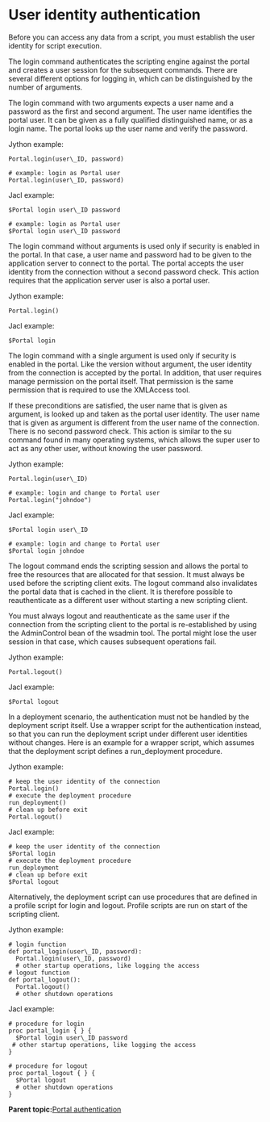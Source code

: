 # User identity authentication

Before you can access any data from a script, you must establish the user identity for script execution.

The login command authenticates the scripting engine against the portal and creates a user session for the subsequent commands. There are several different options for logging in, which can be distinguished by the number of arguments.

The login command with two arguments expects a user name and a password as the first and second argument. The user name identifies the portal user. It can be given as a fully qualified distinguished name, or as a login name. The portal looks up the user name and verify the password.

Jython example:

```
Portal.login(user\_ID, password)

# example: login as Portal user
Portal.login(user\_ID, password)
```

Jacl example:

```
$Portal login user\_ID password

# example: login as Portal user
$Portal login user\_ID password
```

The login command without arguments is used only if security is enabled in the portal. In that case, a user name and password had to be given to the application server to connect to the portal. The portal accepts the user identity from the connection without a second password check. This action requires that the application server user is also a portal user.

Jython example:

```
Portal.login()
```

Jacl example:

```
$Portal login
```

The login command with a single argument is used only if security is enabled in the portal. Like the version without argument, the user identity from the connection is accepted by the portal. In addition, that user requires manage permission on the portal itself. That permission is the same permission that is required to use the XMLAccess tool.

If these preconditions are satisfied, the user name that is given as argument, is looked up and taken as the portal user identity. The user name that is given as argument is different from the user name of the connection. There is no second password check. This action is similar to the su command found in many operating systems, which allows the super user to act as any other user, without knowing the user password.

Jython example:

```
Portal.login(user\_ID)

# example: login and change to Portal user
Portal.login("johndoe")
```

Jacl example:

```
$Portal login user\_ID

# example: login and change to Portal user
$Portal login johndoe

```

The logout command ends the scripting session and allows the portal to free the resources that are allocated for that session. It must always be used before the scripting client exits. The logout command also invalidates the portal data that is cached in the client. It is therefore possible to reauthenticate as a different user without starting a new scripting client.

You must always logout and reauthenticate as the same user if the connection from the scripting client to the portal is re-established by using the AdminControl bean of the wsadmin tool. The portal might lose the user session in that case, which causes subsequent operations fail.

Jython example:

```
Portal.logout()
```

Jacl example:

```
$Portal logout
```

In a deployment scenario, the authentication must not be handled by the deployment script itself. Use a wrapper script for the authentication instead, so that you can run the deployment script under different user identities without changes. Here is an example for a wrapper script, which assumes that the deployment script defines a run\_deployment procedure.

Jython example:

```
# keep the user identity of the connection
Portal.login()
# execute the deployment procedure
run_deployment()
# clean up before exit
Portal.logout()
```

Jacl example:

```
# keep the user identity of the connection
$Portal login
# execute the deployment procedure
run_deployment
# clean up before exit
$Portal logout

```

Alternatively, the deployment script can use procedures that are defined in a profile script for login and logout. Profile scripts are run on start of the scripting client.

Jython example:

```
# login function
def portal_login(user\_ID, password):
  Portal.login(user\_ID, password)
  # other startup operations, like logging the access
# logout function
def portal_logout():
  Portal.logout()
  # other shutdown operations
```

Jacl example:

```
# procedure for login
proc portal_login { } {
  $Portal login user\_ID password
 # other startup operations, like logging the access
}

# procedure for logout
proc portal_logout { } {
  $Portal logout
  # other shutdown operations
}

```

**Parent topic:**[Portal authentication](../admin-system/ptl_auth.md)

